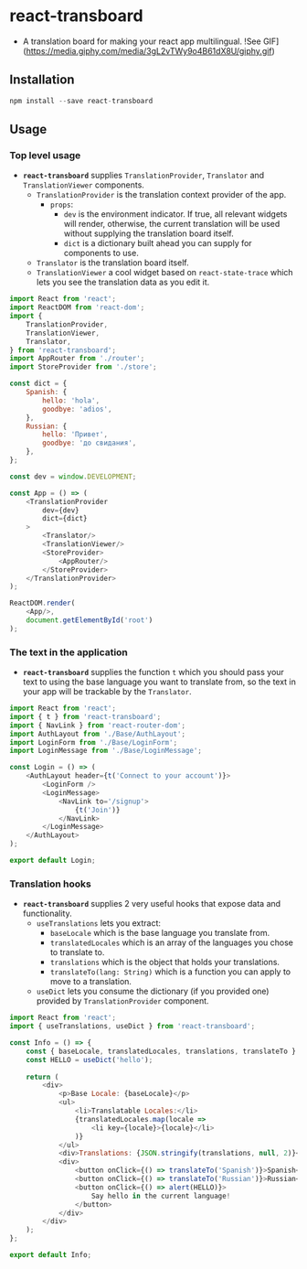 # react-transboard

- A translation board for making your react app multilingual.
!See GIF](https://media.giphy.com/media/3gL2vTWy9o4B61dX8U/giphy.gif)

## Installation
```js
npm install --save react-transboard
```

## Usage
### **Top level usage**
- **`react-transboard`** supplies `TranslationProvider`, `Translator` and `TranslationViewer` components. 
    - `TranslationProvider` is the translation context provider of the app.
        - `props`:
            - `dev` is the environment indicator. If true, all relevant widgets will render, otherwise, the current translation will be used without supplying the translation board itself.
            - `dict` is a dictionary built ahead you can supply for components to use.
    - `Translator` is the translation board itself.
    - `TranslationViewer` a cool widget based on `react-state-trace` which lets you see the translation data as you edit it.
```js
import React from 'react';
import ReactDOM from 'react-dom';
import { 
    TranslationProvider, 
    TranslationViewer, 
    Translator,
} from 'react-transboard';
import AppRouter from './router';
import StoreProvider from './store';

const dict = {
    Spanish: {
        hello: 'hola',
        goodbye: 'adios',
    },
    Russian: {
        hello: 'Привет',
        goodbye: 'до свидания',  
    },
};

const dev = window.DEVELOPMENT;

const App = () => (
    <TranslationProvider 
        dev={dev} 
        dict={dict}
    >
        <Translator/>
        <TranslationViewer/>
        <StoreProvider>
            <AppRouter/>
        </StoreProvider>
    </TranslationProvider>
);

ReactDOM.render(
    <App/>,
    document.getElementById('root')
);
```
### **The text in the application**
- **`react-transboard`** supplies the function `t` which you should pass your text to using the base language you want to translate from, so the text in your app will be trackable by the `Translator`.

```js
import React from 'react';
import { t } from 'react-transboard';
import { NavLink } from 'react-router-dom';
import AuthLayout from './Base/AuthLayout';
import LoginForm from './Base/LoginForm';
import LoginMessage from './Base/LoginMessage';

const Login = () => (
    <AuthLayout header={t('Connect to your account')}>
        <LoginForm />
        <LoginMessage>
            <NavLink to='/signup'>
                {t('Join')}
            </NavLink>
        </LoginMessage>
    </AuthLayout>
);

export default Login;
```
### **Translation hooks**
- **`react-transboard`** supplies 2 very useful hooks that expose data and functionality.
    - `useTranslations` lets you extract:
        - `baseLocale` which is the base language you translate from.
        - `translatedLocales` which is an array of the languages you chose to translate to.
        - `translations` which is the object that holds your translations.
        - `translateTo(lang: String)` which is a function you can apply to move to a translation.
    - `useDict` lets you consume the dictionary (if you provided one) provided by `TranslationProvider` component.

```js
import React from 'react';
import { useTranslations, useDict } from 'react-transboard';

const Info = () => {
    const { baseLocale, translatedLocales, translations, translateTo } = useTranslations();
    const HELLO = useDict('hello');
    
    return (
        <div>
            <p>Base Locale: {baseLocale}</p>
            <ul>
                <li>Translatable Locales:</li>
                {translatedLocales.map(locale =>
                    <li key={locale}>{locale}</li>
                )}
            </ul>
            <div>Translations: {JSON.stringify(translations, null, 2)}</div>
            <div>
                <button onClick={() => translateTo('Spanish')}>Spanish</button>
                <button onClick={() => translateTo('Russian')}>Russian</button>
                <button onClick={() => alert(HELLO)}>
                    Say hello in the current language!
                </button>
            </div>
        </div>
    );
};

export default Info;
```
